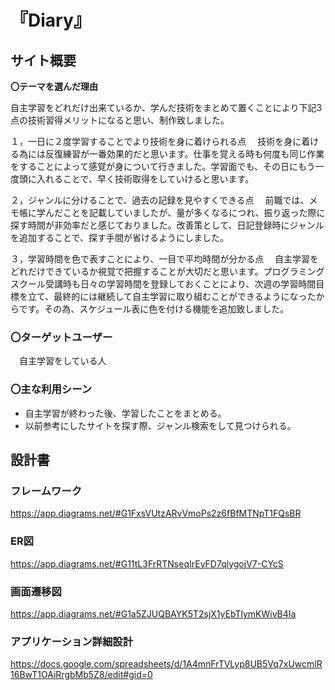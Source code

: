 # 『Diary』
## サイト概要

**〇テーマを選んだ理由**

自主学習をどれだけ出来ているか、学んだ技術をまとめて置くことにより下記3点の技術習得メリットになると思い、制作致しました。

１，一日に２度学習することでより技術を身に着けられる点
　技術を身に着ける為には反復練習が一番効果的だと思います。仕事を覚える時も何度も同じ作業をすることによって感覚が身について行きました。学習面でも、その日にもう一度頭に入れることで、早く技術取得をしていけると思います。

２，ジャンルに分けることで、過去の記録を見やすくできる点
　前職では、メモ帳に学んだことを記載していましたが、量が多くなるにつれ、振り返った際に探す時間が非効率だと感じておりました。改善策として、日記登録時にジャンルを追加することで、探す手間が省けるようにしました。

３，学習時間を色で表すことにより、一目で平均時間が分かる点
　自主学習をどれだけできているか視覚で把握することが大切だと思います。プログラミングスクール受講時も日々の学習時間を登録しておくことにより、次週の学習時間目標を立て、最終的には継続して自主学習に取り組むことができるようになったからです。その為、スケジュール表に色を付ける機能を追加致しました。

### 〇ターゲットユーザー
　自主学習をしている人

### 〇主な利用シーン
* 自主学習が終わった後、学習したことをまとめる。
* 以前参考にしたサイトを探す際、ジャンル検索をして見つけられる。

## 設計書
### フレームワーク
https://app.diagrams.net/#G1FxsVUtzARvVmoPs2z6fBfMTNpT1FQsBR
### ER図
https://app.diagrams.net/#G11tL3FrRTNseqIrEyFD7qlygojV7-CYcS
### 画面遷移図
https://app.diagrams.net/#G1a5ZJUQBAYK5T2sjX1yEbTlymKWivB4Ia
### アプリケーション詳細設計
https://docs.google.com/spreadsheets/d/1A4mnFrTVLyp8UB5Vq7xUwcmlR16BwT1OAiRrgbMb5Z8/edit#gid=0